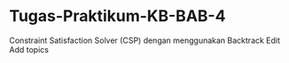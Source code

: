 # Tugas-Praktikum-KB-BAB-4
Constraint Satisfaction Solver (CSP) dengan menggunakan Backtrack Edit Add topics

